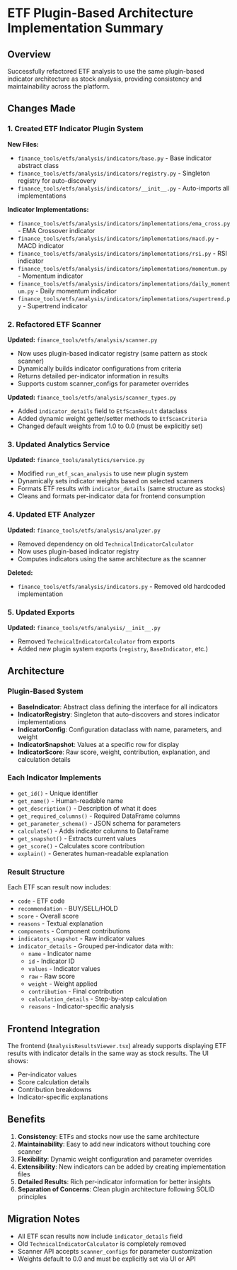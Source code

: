 # ETF Plugin-Based Architecture Implementation Summary

## Overview
Successfully refactored ETF analysis to use the same plugin-based indicator architecture as stock analysis, providing consistency and maintainability across the platform.

## Changes Made

### 1. Created ETF Indicator Plugin System

**New Files:**
- `finance_tools/etfs/analysis/indicators/base.py` - Base indicator abstract class
- `finance_tools/etfs/analysis/indicators/registry.py` - Singleton registry for auto-discovery
- `finance_tools/etfs/analysis/indicators/__init__.py` - Auto-imports all implementations

**Indicator Implementations:**
- `finance_tools/etfs/analysis/indicators/implementations/ema_cross.py` - EMA Crossover indicator
- `finance_tools/etfs/analysis/indicators/implementations/macd.py` - MACD indicator
- `finance_tools/etfs/analysis/indicators/implementations/rsi.py` - RSI indicator
- `finance_tools/etfs/analysis/indicators/implementations/momentum.py` - Momentum indicator
- `finance_tools/etfs/analysis/indicators/implementations/daily_momentum.py` - Daily momentum indicator
- `finance_tools/etfs/analysis/indicators/implementations/supertrend.py` - Supertrend indicator

### 2. Refactored ETF Scanner

**Updated:** `finance_tools/etfs/analysis/scanner.py`
- Now uses plugin-based indicator registry (same pattern as stock scanner)
- Dynamically builds indicator configurations from criteria
- Returns detailed per-indicator information in results
- Supports custom scanner_configs for parameter overrides

**Updated:** `finance_tools/etfs/analysis/scanner_types.py`
- Added `indicator_details` field to `EtfScanResult` dataclass
- Added dynamic weight getter/setter methods to `EtfScanCriteria`
- Changed default weights from 1.0 to 0.0 (must be explicitly set)

### 3. Updated Analytics Service

**Updated:** `finance_tools/analytics/service.py`
- Modified `run_etf_scan_analysis` to use new plugin system
- Dynamically sets indicator weights based on selected scanners
- Formats ETF results with `indicator_details` (same structure as stocks)
- Cleans and formats per-indicator data for frontend consumption

### 4. Updated ETF Analyzer

**Updated:** `finance_tools/etfs/analysis/analyzer.py`
- Removed dependency on old `TechnicalIndicatorCalculator`
- Now uses plugin-based indicator registry
- Computes indicators using the same architecture as the scanner

**Deleted:**
- `finance_tools/etfs/analysis/indicators.py` - Removed old hardcoded implementation

### 5. Updated Exports

**Updated:** `finance_tools/etfs/analysis/__init__.py`
- Removed `TechnicalIndicatorCalculator` from exports
- Added new plugin system exports (`registry`, `BaseIndicator`, etc.)

## Architecture

### Plugin-Based System
- **BaseIndicator**: Abstract class defining the interface for all indicators
- **IndicatorRegistry**: Singleton that auto-discovers and stores indicator implementations
- **IndicatorConfig**: Configuration dataclass with name, parameters, and weight
- **IndicatorSnapshot**: Values at a specific row for display
- **IndicatorScore**: Raw score, weight, contribution, explanation, and calculation details

### Each Indicator Implements
- `get_id()` - Unique identifier
- `get_name()` - Human-readable name
- `get_description()` - Description of what it does
- `get_required_columns()` - Required DataFrame columns
- `get_parameter_schema()` - JSON schema for parameters
- `calculate()` - Adds indicator columns to DataFrame
- `get_snapshot()` - Extracts current values
- `get_score()` - Calculates score contribution
- `explain()` - Generates human-readable explanation

### Result Structure
Each ETF scan result now includes:
- `code` - ETF code
- `recommendation` - BUY/SELL/HOLD
- `score` - Overall score
- `reasons` - Textual explanation
- `components` - Component contributions
- `indicators_snapshot` - Raw indicator values
- `indicator_details` - Grouped per-indicator data with:
  - `name` - Indicator name
  - `id` - Indicator ID
  - `values` - Indicator values
  - `raw` - Raw score
  - `weight` - Weight applied
  - `contribution` - Final contribution
  - `calculation_details` - Step-by-step calculation
  - `reasons` - Indicator-specific analysis

## Frontend Integration

The frontend (`AnalysisResultsViewer.tsx`) already supports displaying ETF results with indicator details in the same way as stock results. The UI shows:
- Per-indicator values
- Score calculation details
- Contribution breakdowns
- Indicator-specific explanations

## Benefits

1. **Consistency**: ETFs and stocks now use the same architecture
2. **Maintainability**: Easy to add new indicators without touching core scanner
3. **Flexibility**: Dynamic weight configuration and parameter overrides
4. **Extensibility**: New indicators can be added by creating implementation files
5. **Detailed Results**: Rich per-indicator information for better insights
6. **Separation of Concerns**: Clean plugin architecture following SOLID principles

## Migration Notes

- All ETF scan results now include `indicator_details` field
- Old `TechnicalIndicatorCalculator` is completely removed
- Scanner API accepts `scanner_configs` for parameter customization
- Weights default to 0.0 and must be explicitly set via UI or API

